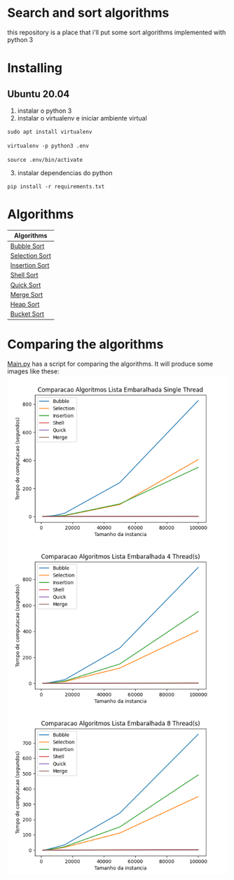 # Search and sort algorithms

this repository is a place that i'll put some sort algorithms implemented with python 3

# Installing

## Ubuntu 20.04
1. instalar o python 3
2. instalar o virtualenv e iniciar ambiente virtual
```
sudo apt install virtualenv

virtualenv -p python3 .env

source .env/bin/activate
```
3. instalar dependencias do python
```
pip install -r requirements.txt
```

# Algorithms

|                          Algorithms                                             |
| --------------------------------------------------------------------- |
| [Bubble Sort](./Bubble) |
| [Selection Sort](./Selection) |
| [Insertion Sort](./Insertion) |
| [Shell Sort](./Shell) |
| [Quick Sort](./Quick) |
| [Merge Sort](./Merge) |
| [Heap Sort](./Heap) |
| [Bucket Sort](./Bucket) |

# Comparing the algorithms

[Main.py](./Main.py) has a script for comparing the algorithms. It will produce some images
like these:
![result](./ComparacaoListaEmbaralhadaSingleThread.png)
![result](./ComparacaoListaEmbaralhada4Thread(s).png)
![result](./ComparacaoListaEmbaralhada8Thread(s).png)
